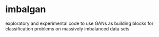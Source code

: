 # imbalgan

exploratory and experimental code to use GANs as building blocks for classification problems on massively imbalanced data sets
